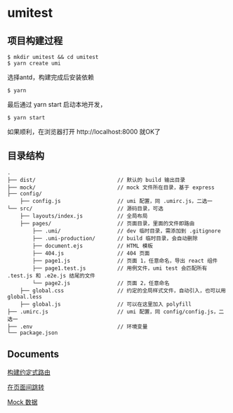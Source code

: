 # umitest


## 项目构建过程 
```
$ mkdir umitest && cd umitest
$ yarn create umi
```
选择antd，构建完成后安装依赖
```
$ yarn
```
最后通过 yarn start 启动本地开发，
```
$ yarn start
```
如果顺利，在浏览器打开 http://localhost:8000 就OK了

## 目录结构
```
.
├── dist/                          // 默认的 build 输出目录
├── mock/                          // mock 文件所在目录，基于 express
├── config/
    ├── config.js                  // umi 配置，同 .umirc.js，二选一
└── src/                           // 源码目录，可选
    ├── layouts/index.js           // 全局布局
    ├── pages/                     // 页面目录，里面的文件即路由
        ├── .umi/                  // dev 临时目录，需添加到 .gitignore
        ├── .umi-production/       // build 临时目录，会自动删除
        ├── document.ejs           // HTML 模板
        ├── 404.js                 // 404 页面
        ├── page1.js               // 页面 1，任意命名，导出 react 组件
        ├── page1.test.js          // 用例文件，umi test 会匹配所有 .test.js 和 .e2e.js 结尾的文件
        └── page2.js               // 页面 2，任意命名
    ├── global.css                 // 约定的全局样式文件，自动引入，也可以用 global.less
    ├── global.js                  // 可以在这里加入 polyfill
├── .umirc.js                      // umi 配置，同 config/config.js，二选一
├── .env                           // 环境变量
└── package.json
```


## Documents
[构建约定式路由](https://github.com/ThomasLiu/umitest/tree/master/doc/routes.md)

[在页面间跳转](https://github.com/ThomasLiu/umitest/tree/master/doc/link.md)


[Mock 数据](https://github.com/ThomasLiu/umitest/tree/master/doc/mockjs.md)
